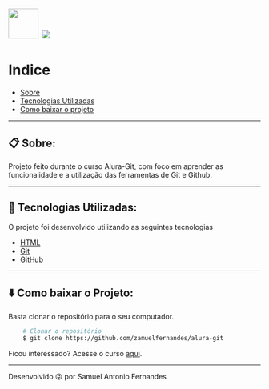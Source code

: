 <h1 align="left">
  <img src="https://www.alura.com.br/assets/api/cursos/git-github-branching-conflitos-pull-requests.svg" height = 60px width = 60px>
  <img src="https://www.alura.com.br/assets/img/home/alura-logo.1647533643.svg">
  
</h1>

# Indice

- [Sobre](#-sobre)
- [Tecnologias Utilizadas](#-tecnologias-utilizadas)
- [Como baixar o projeto](#-como-baixar-o-projeto)

---

## 📋 Sobre:

Projeto feito durante o curso Alura-Git, com foco em aprender as funcionalidade e a utilização das ferramentas de Git e Github.

---

## 🚀 Tecnologias Utilizadas:

O projeto foi desenvolvido utilizando as seguintes tecnologias

- [HTML](https://developer.mozilla.org/pt-BR/docs/Web/HTML)
- [Git](https://git-scm.com/)
- [GitHub](https://github.com/)

---

## ⬇️ Como baixar o Projeto:

Basta clonar o repositório para o seu computador.

```bash
    # Clonar o repositório
    $ git clone https://github.com/zamuelfernandes/alura-git
```

Ficou interessado? Acesse o curso [aqui](https://cursos.alura.com.br/course/git-github-controle-de-versao?preRequirementFrom=git-github-branching-conflitos-pull-requests).

---

Desenvolvido 😝 por Samuel Antonio Fernandes
